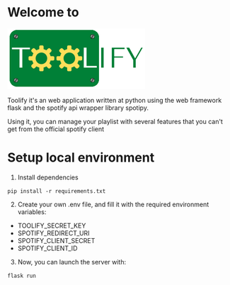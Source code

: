 # Welcome to
![toolify.png](static/toolify.png)

Toolify it's an web application written at python
using the web framework flask and the spotify api wrapper 
library spotipy.

Using it, you can manage your playlist with several features
that you can't get from the official spotify client
# Setup local environment
1. Install dependencies
```shell
pip install -r requirements.txt
```
2. Create your own .env file, and fill it with the required environment variables:
- TOOLIFY_SECRET_KEY
- SPOTIFY_REDIRECT_URI
- SPOTIFY_CLIENT_SECRET
- SPOTIFY_CLIENT_ID
3. Now, you can launch the server with:
```shell
flask run
```


